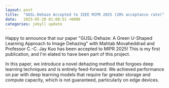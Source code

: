 ```yaml
---
layout: post
title:  "GUSL-Dehaze Accepted to IEEE MIPR 2025 (20% acceptance rate)"
date:   2025-05-20 01:08:51 +0000
categories: jekyll update
---
```


Happy to announce that our paper "GUSL-Dehaze: A Green U-Shaped Learning Approach to Image Dehazing" with Mahtab Movaheddrad and Professor C.-C. Jay Kuo has been accepted to MIPR 2025! This is my first publication, and I'm elated to have been part of this project. 

In this paper, we introduce a novel dehazing method that forgoes deep learning techniques and is entirely feed-forward. We achieved performance on par with deep learning models that require far greater storage and compute capacity, which is not guaranteed, particularly on edge devices.
